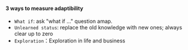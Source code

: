 

#### 3 ways to measure adaptibility

+ `What if`: ask "what if ..." question amap.
+ `Unlearned status`: replace the old knowledge with new ones; always clear up to zero
+ `Exploration`：Exploration in life and business